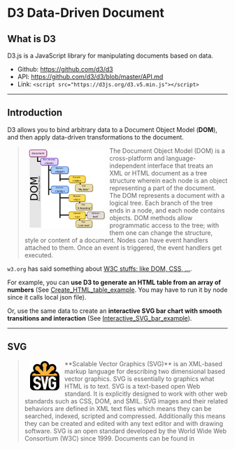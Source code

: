 <!-- This is readme file. -->

# D3 Data-Driven Document

## What is D3

D3.js is a JavaScript library for manipulating documents based on data.

* Github: <https://github.com/d3/d3>
* API: <https://github.com/d3/d3/blob/master/API.md>
* Link: `<script src="https://d3js.org/d3.v5.min.js"></script>`  

***

## Introduction

D3 allows you to bind arbitrary data to a Document Object Model (**DOM**), and then apply data-driven transformations to the document.  

><img src="resources/1200px-DOM-model.svg.png" align="left" hspace="10" vspace="6" height="180">
> The Document Object Model (DOM) is a cross-platform and language-independent interface that treats an XML or HTML document as a tree structure wherein each node is an object representing a part of the document. The DOM represents a document with a logical tree. Each branch of the tree ends in a node, and each node contains objects. DOM methods allow programmatic access to the tree; with them one can change the structure, style or content of a document. Nodes can have event handlers attached to them. Once an event is triggered, the event handlers get executed.

`w3.org` has said something about [W3C stuffs: like DOM, CSS, ...](http://w3.org/TR/?tag=dom).

For example, you can **use D3 to generate an HTML table from an array of numbers** (See [Create_HTML_table_example](./Create_HTML_table_using_d3js_and_JSONCreate_HTML_Table/index.html). You may have to run it by node since it calls local json file).  

Or, use the same data to create an **interactive SVG bar chart with smooth transitions and interaction** (See [Interactive_SVG_bar_example](./Interactive_SVG_bar_chart/using_d3/index.html)).

***

## SVG

> <img src="resources/svg.png" align="left" hspace="10">
> **Scalable Vector Graphics (SVG)** is an XML-based markup language for describing two dimensional based  vector graphics. SVG is essentially to graphics what HTML is to text.  
> SVG is a text-based open Web standard. It is explicitly designed to work with other web standards such as CSS, DOM, and SMIL.  
> SVG images and their related behaviors are defined in XML text files which means they can be searched, indexed, scripted and compressed. Additionally this means they can be created and edited with any text editor and with drawing software.  
> SVG is an open standard developed by the World Wide Web Consortium (W3C) since 1999.  
> Documents can be found in <https://developer.mozilla.org/en-US/docs/Web/SVG>

